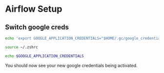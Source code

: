 # Airflow Setup

## Switch google creds

```bash
echo 'export GOOGLE_APPLICATION_CREDENTIALS="$HOME/.gc/google_credentials_nsw_prop.json"' >> ~/.zshrc

source ~/.zshrc

echo $GOOGLE_APPLICATION_CREDENTIALS
```

You should now see your new google credentials being activated. 
